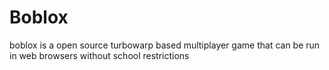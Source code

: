 # Boblox
boblox is a open source turbowarp based multiplayer game that can be run in web browsers without school restrictions
